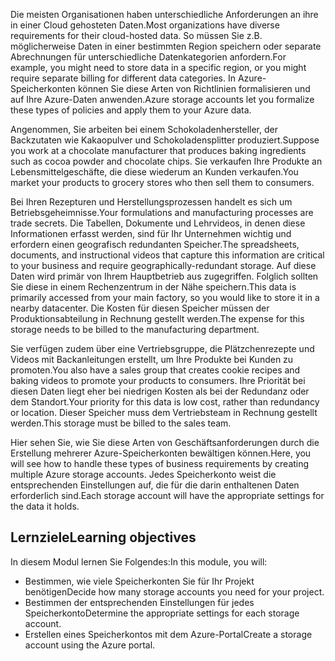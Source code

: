 <span data-ttu-id="0edc1-101">Die meisten Organisationen haben unterschiedliche Anforderungen an ihre in einer Cloud gehosteten Daten.</span><span class="sxs-lookup"><span data-stu-id="0edc1-101">Most organizations have diverse requirements for their cloud-hosted data.</span></span> <span data-ttu-id="0edc1-102">So müssen Sie z.B. möglicherweise Daten in einer bestimmten Region speichern oder separate Abrechnungen für unterschiedliche Datenkategorien anfordern.</span><span class="sxs-lookup"><span data-stu-id="0edc1-102">For example, you might need to store data in a specific region, or you might require separate billing for different data categories.</span></span> <span data-ttu-id="0edc1-103">In Azure-Speicherkonten können Sie diese Arten von Richtlinien formalisieren und auf Ihre Azure-Daten anwenden.</span><span class="sxs-lookup"><span data-stu-id="0edc1-103">Azure storage accounts let you formalize these types of policies and apply them to your Azure data.</span></span>

<span data-ttu-id="0edc1-104">Angenommen, Sie arbeiten bei einem Schokoladenhersteller, der Backzutaten wie Kakaopulver und Schokoladensplitter produziert.</span><span class="sxs-lookup"><span data-stu-id="0edc1-104">Suppose you work at a chocolate manufacturer that produces baking ingredients such as cocoa powder and chocolate chips.</span></span> <span data-ttu-id="0edc1-105">Sie verkaufen Ihre Produkte an Lebensmittelgeschäfte, die diese wiederum an Kunden verkaufen.</span><span class="sxs-lookup"><span data-stu-id="0edc1-105">You market your products to grocery stores who then sell them to consumers.</span></span>

<span data-ttu-id="0edc1-106">Bei Ihren Rezepturen und Herstellungsprozessen handelt es sich um Betriebsgeheimnisse.</span><span class="sxs-lookup"><span data-stu-id="0edc1-106">Your formulations and manufacturing processes are trade secrets.</span></span> <span data-ttu-id="0edc1-107">Die Tabellen, Dokumente und Lehrvideos, in denen diese Informationen erfasst werden, sind für Ihr Unternehmen wichtig und erfordern einen geografisch redundanten Speicher.</span><span class="sxs-lookup"><span data-stu-id="0edc1-107">The spreadsheets, documents, and instructional videos that capture this information are critical to your business and require geographically-redundant storage.</span></span> <span data-ttu-id="0edc1-108">Auf diese Daten wird primär von Ihrem Hauptbetrieb aus zugegriffen. Folglich sollten Sie diese in einem Rechenzentrum in der Nähe speichern.</span><span class="sxs-lookup"><span data-stu-id="0edc1-108">This data is primarily accessed from your main factory, so you would like to store it in a nearby datacenter.</span></span> <span data-ttu-id="0edc1-109">Die Kosten für diesen Speicher müssen der Produktionsabteilung in Rechnung gestellt werden.</span><span class="sxs-lookup"><span data-stu-id="0edc1-109">The expense for this storage needs to be billed to the manufacturing department.</span></span>

<span data-ttu-id="0edc1-110">Sie verfügen zudem über eine Vertriebsgruppe, die Plätzchenrezepte und Videos mit Backanleitungen erstellt, um Ihre Produkte bei Kunden zu promoten.</span><span class="sxs-lookup"><span data-stu-id="0edc1-110">You also have a sales group that creates cookie recipes and baking videos to promote your products to consumers.</span></span> <span data-ttu-id="0edc1-111">Ihre Priorität bei diesen Daten liegt eher bei niedrigen Kosten als bei der Redundanz oder dem Standort.</span><span class="sxs-lookup"><span data-stu-id="0edc1-111">Your priority for this data is low cost, rather than redundancy or location.</span></span> <span data-ttu-id="0edc1-112">Dieser Speicher muss dem Vertriebsteam in Rechnung gestellt werden.</span><span class="sxs-lookup"><span data-stu-id="0edc1-112">This storage must be billed to the sales team.</span></span>

<span data-ttu-id="0edc1-113">Hier sehen Sie, wie Sie diese Arten von Geschäftsanforderungen durch die Erstellung mehrerer Azure-Speicherkonten bewältigen können.</span><span class="sxs-lookup"><span data-stu-id="0edc1-113">Here, you will see how to handle these types of business requirements by creating multiple Azure storage accounts.</span></span> <span data-ttu-id="0edc1-114">Jedes Speicherkonto weist die entsprechenden Einstellungen auf, die für die darin enthaltenen Daten erforderlich sind.</span><span class="sxs-lookup"><span data-stu-id="0edc1-114">Each storage account will have the appropriate settings for the data it holds.</span></span>

## <a name="learning-objectives"></a><span data-ttu-id="0edc1-115">Lernziele</span><span class="sxs-lookup"><span data-stu-id="0edc1-115">Learning objectives</span></span>

<span data-ttu-id="0edc1-116">In diesem Modul lernen Sie Folgendes:</span><span class="sxs-lookup"><span data-stu-id="0edc1-116">In this module, you will:</span></span>

 - <span data-ttu-id="0edc1-117">Bestimmen, wie viele Speicherkonten Sie für Ihr Projekt benötigen</span><span class="sxs-lookup"><span data-stu-id="0edc1-117">Decide how many storage accounts you need for your project.</span></span>
 - <span data-ttu-id="0edc1-118">Bestimmen der entsprechenden Einstellungen für jedes Speicherkonto</span><span class="sxs-lookup"><span data-stu-id="0edc1-118">Determine the appropriate settings for each storage account.</span></span>
 - <span data-ttu-id="0edc1-119">Erstellen eines Speicherkontos mit dem Azure-Portal</span><span class="sxs-lookup"><span data-stu-id="0edc1-119">Create a storage account using the Azure portal.</span></span>